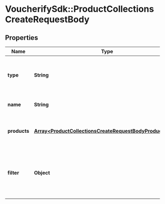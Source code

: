 # VoucherifySdk::ProductCollectionsCreateRequestBody

## Properties

| Name | Type | Description | Notes |
| ---- | ---- | ----------- | ----- |
| **type** | **String** | Show that the product collection is static (manually selected products). | [optional][default to &#39;STATIC&#39;] |
| **name** | **String** | Unique user-defined product collection name. | [optional] |
| **products** | [**Array&lt;ProductCollectionsCreateRequestBodyProductsItem&gt;**](ProductCollectionsCreateRequestBodyProductsItem.md) | Defines a set of products for a &#x60;STATIC&#x60; product collection type. | [optional] |
| **filter** | **Object** | Defines a set of criteria and boundary conditions for an &#x60;AUTO_UPDATE&#x60; product collection type. | [optional] |

